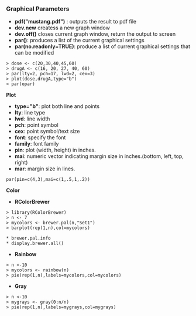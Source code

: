 ### Graphical Parameters

* **pdf("mustang.pdf")** : outputs the result to pdf file
* **dev.new** createss a new graph window
* **dev.off()** closes current graph window, return the output to screen
* **par()**: produces a list of the current graphical settings
* **par(no.readonly=TRUE)**: produce a list of current graphical settings that can be modified

```
> dose <- c(20,30,40,45,60)
> drugA <- c(16, 20, 27, 40, 60)
> par(lty=2, pch=17, lwd=2, cex=3)
> plot(dose,drugA,type="b")
> par(opar)
```
**Plot**
* **type="b"**: plot both line and points
* **lty**: line type
* **lwd**: line width
* **pch**: point symbol
* **cex**: point symbol/text size
* **font**: specify the font
* **family**: font family
* **pin**: plot (width, height) in inches.
* **mai**: numeric vector indicating margin size in inches.(bottom, left, top, right)
* **mar**: margin size in lines.
```
par(pin=c(4,3),mai=c(1,.5,1,.2))
```


**Color**
* **RColorBrewer**
```
> library(RColorBrewer)
> n <- 7
> mycolors <- brewer.pal(n,"Set1")
> barplot(rep(1,n),col=mycolors)
```
    * brewer.pal.info
    * display.brewer.all()
    
* **Rainbow**
```
> n <-10
> mycolors <- rainbow(n)
> pie(rep(1,n),labels=mycolors,col=mycolors)
```
* **Gray**
```
> n <-10
> mygrays <- gray(0:n/n)
> pie(rep(1,n),labels=mygrays,col=mygrays)
```

